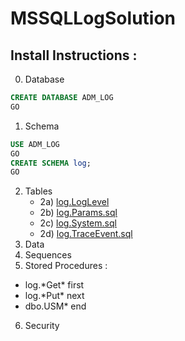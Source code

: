 # MSSQLLogSolution

## Install Instructions :

0) Database 
```sql
CREATE DATABASE ADM_LOG
GO
```

1) Schema
  ```sql
  USE ADM_LOG
  GO
  CREATE SCHEMA log;
  GO
  ```
2) Tables
    - 2a) [log.LogLevel](Tables/log.LogLevel.sql)
    - 2b) [log.Params.sql](Tables/log.Params.sql)
    - 2c) [log.System.sql](Tables/log.System.sql)
    - 2d) [log.TraceEvent.sql](Tables/log.TraceEvent.sql)
3) Data
4) Sequences
5) Stored Procedures :
  - log.\*Get\* first
  - log.\*Put\* next
  - dbo.USM\* end
6) Security
